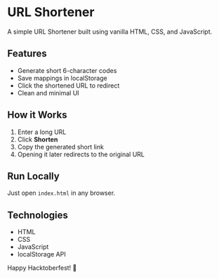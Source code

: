 # URL Shortener

A simple URL Shortener built using vanilla HTML, CSS, and JavaScript.

## Features
- Generate short 6-character codes
- Save mappings in localStorage
- Click the shortened URL to redirect
- Clean and minimal UI

## How it Works
1. Enter a long URL
2. Click **Shorten**
3. Copy the generated short link
4. Opening it later redirects to the original URL

## Run Locally
Just open `index.html` in any browser.

## Technologies
- HTML
- CSS
- JavaScript
- localStorage API

Happy Hacktoberfest! 🎉
